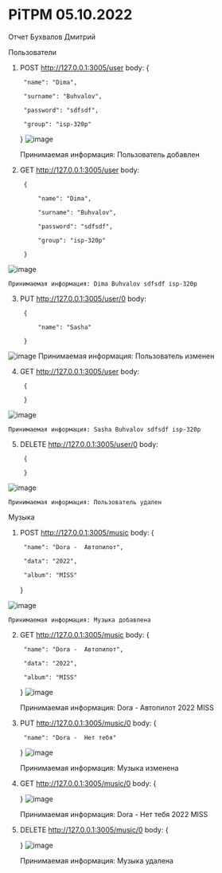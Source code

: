 # PiTPM 05.10.2022

Отчет
Бухвалов Дмитрий


Пользователи

1. POST http://127.0.0.1:3005/user
    body:
    {
    
        "name": "Dima",
    
        "surname": "Buhvalov",
        
        "password": "sdfsdf",
    
        "group": "isp-320p"
    
    }
![image](https://user-images.githubusercontent.com/101401186/206916741-407f89d5-e28e-4bf8-9bba-e99e1dfc209b.png)

    Принимаемая информация: Пользователь добавлен

2. GET http://127.0.0.1:3005/user
    body:
        
        {
        
            "name": "Dima",
    
            "surname": "Buhvalov",
        
            "password": "sdfsdf",
    
            "group": "isp-320p"
    
        }
![image](https://user-images.githubusercontent.com/101401186/206916751-df7343c0-6cb2-4a64-828c-680a3b5e0315.png)

    Принимаемая информация: Dima Buhvalov sdfsdf isp-320p


3. PUT http://127.0.0.1:3005/user/0
    body:
        
        {
        
            "name": "Sasha"
    
        }
![image](https://user-images.githubusercontent.com/101401186/206916761-e5cb9584-b588-47d6-af65-a46a6bdd56f7.png)
    Принимаемая информация: Пользователь изменен



4. GET http://127.0.0.1:3005/user
    body:
        
        {
    
        }

![image](https://user-images.githubusercontent.com/101401186/206916876-5e0d72a2-fb97-401b-9547-d9e04184420c.png)

    Принимаемая информация: Sasha Buhvalov sdfsdf isp-320p


5. DELETE http://127.0.0.1:3005/user/0
    body:
        
        {
    
        }
![image](https://user-images.githubusercontent.com/101401186/206916886-d0888163-97bd-48ef-a39d-50edeaa368f4.png)

    Принимаемая информация: Пользователь удален



Музыка

1. POST http://127.0.0.1:3005/music
    body:
    {
    
        "name": "Dora -  Автопилот",
    
        "data": "2022",
        
        "album": "MISS"
    
    
    }

![image](https://user-images.githubusercontent.com/101401186/206917057-119b38ee-7a8b-4777-a948-e82496989332.png)

    Принимаемая информация: Музыка добавлена



2. GET http://127.0.0.1:3005/music
    body:
    {
    
        "name": "Dora -  Автопилот",
    
        "data": "2022",
        
        "album": "MISS"
    
    
    }
    ![image](https://user-images.githubusercontent.com/101401186/206917052-3e7c9c78-8f5e-42cf-b838-ebecf114fe49.png)

    Принимаемая информация: Dora - Автопилот 2022 MISS


3. PUT http://127.0.0.1:3005/music/0
    body:
    {
    
        "name": "Dora -  Нет тебя"
    
    }
    ![image](https://user-images.githubusercontent.com/101401186/206917062-8659b7f0-b2ca-4a85-9be5-cc67ab567fa9.png)

    Принимаемая информация: Музыка изменена


4. GET http://127.0.0.1:3005/music/0
    body:
    {
    
    }
    ![image](https://user-images.githubusercontent.com/101401186/206917085-f76d8b9c-ede9-4df9-813b-ac2104d72621.png)

    Принимаемая информация: Dora - Нет тебя 2022 MISS


5. DELETE http://127.0.0.1:3005/music/0
    body:
    {
    
    }
    ![image](https://user-images.githubusercontent.com/101401186/206917091-9e138ba6-b98f-41d7-a82d-58ede7939fbc.png)

    Принимаемая информация: Музыка удалена
